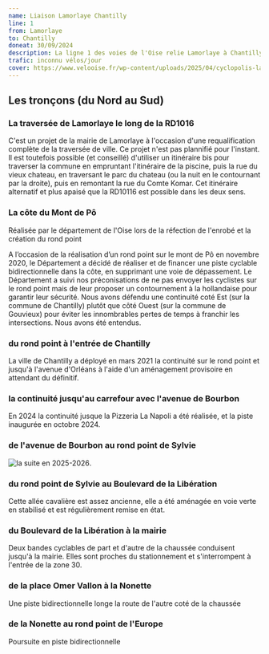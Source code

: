 ```yaml
---
name: Liaison Lamorlaye Chantilly 
line: 1
from: Lamorlaye
to: Chantilly
doneat: 30/09/2024
description: La ligne 1 des voies de l'Oise relie Lamorlaye à Chantilly
trafic: inconnu vélos/jour
cover: https://www.velooise.fr/wp-content/uploads/2025/04/cyclopolis-lamorlaye-chantilly.jpg
---
```


## Les tronçons (du Nord au Sud)

### La traversée de Lamorlaye le long de la RD1016

C'est un projet de la mairie de Lamorlaye à l'occasion d'une requalification complète de la traversée de ville. Ce projet n'est pas plannifié pour l'instant. Il est toutefois possible (et conseillé) d'utiliser un itinéraire bis pour traverser la commune en empruntant l'itinéraire de la piscine, puis la rue du vieux chateau, en traversant le parc du chateau (ou la nuit en le contournant par la droite), puis en remontant la rue du Comte Komar. Cet itinéraire alternatif et plus apaisé que la RD10116 est possible dans les deux sens.


### La côte du Mont de Pô


Réalisée par le département de l'Oise lors de la réfection de l'enrobé et la création du rond point

A l’occasion de la réalisation d’un rond point sur le mont de Pô en novembre 2020, le Département a décidé de réaliser et de financer une piste cyclable bidirectionnelle dans la côte, en supprimant une voie de dépassement. Le Département a suivi nos préconisations de ne pas envoyer les cyclistes sur le rond point mais de leur proposer un contournement à la hollandaise pour garantir leur sécurité. Nous avons défendu une continuité coté Est (sur la commune de Chantilly) plutôt que côté Ouest (sur la commune de Gouvieux) pour éviter les innombrables pertes de temps à franchir les intersections. Nous avons été entendus.

### du rond point à l'entrée de Chantilly

La ville de Chantilly a déployé en mars 2021 la continuité sur le rond point et jusqu'à l'avenue d'Orléans à l'aide d'un aménagement provisoire en attendant du définitif.

### la continuité jusqu'au carrefour avec l'avenue de Bourbon

En 2024 la continuité jusque la Pizzeria La Napoli a été réalisée, et la piste inaugurée en octobre 2024.

### de l'avenue de Bourbon au rond point de Sylvie
![la suite en 2025-2026](https://www.velooise.fr/wp-content/uploads/2025/05/2025-04-30.MAG-CHANTILLY.jpg "Mag de Chantilly du 30/4/2025").

### du rond point de Sylvie au Boulevard de la Libération

Cette allée cavalière est assez ancienne, elle a été aménagée en voie verte en stabilisé et est régulièrement remise en état.

### du Boulevard de la Libération à la mairie

Deux bandes cyclables de part et d'autre de la chaussée conduisent jusqu'à la mairie. Elles sont proches du stationnement et s'interrompent à l'entrée de la zone 30.

### de la place Omer Vallon à la Nonette 
Une piste bidirectionnelle longe la route de l'autre coté de la chaussée

### de la Nonette au rond point de l'Europe

Poursuite en piste bidirectionnelle 
